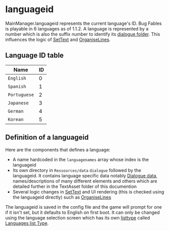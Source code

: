 # languageid

MainManager.languageid represents the current language's ID. Bug Fables is playable in 6 languages as of 1.1.2. A language is represented by a number which is also the suffix number to identify its [dialogue folder](../TextAsset%20Data/Dialogue%20data.md). This influences the logic of [SetText](SetText.md) and [OrganiseLines](Related%20Systems/Automatic%20Line%20Breaks/OrganiseLines.md).

## Language ID table

|Name|ID|
|----|--|
|`English`|0|
|`Spanish`|1|
|`Portuguese`|2|
|`Japanese`|3|
|`German`|4|
|`Korean`|5|

## Definition of a languageid

Here are the components that defines a language:

* A name hardcoded in the `languagenames` array whose index is the languageid
* Its own directory in `Ressources/data` `dialogue` followed by the languageid. It contains language specific data notably [Dialogue data](../TextAsset%20Data/Dialogue%20data.md), names/descriptions of many different elements and others which are detailed further in the TextAsset folder of this documention
* Several logic changes in [SetText](SetText.md) and UI rendering (this is checked using the languageid directly) such as [OrganiseLines](Related%20Systems/Automatic%20Line%20Breaks/OrganiseLines.md)

The languageid is saved in the config file and the game will prompt for one if it isn't set, but it defaults to English on first boot. It can only be changed using the language selection screen which has its own [listtype](../ItemList/listtype.md) called [Languages list Type](../ItemList/List%20Types%20Group%20Details/Languages%20list%20Type.md).
